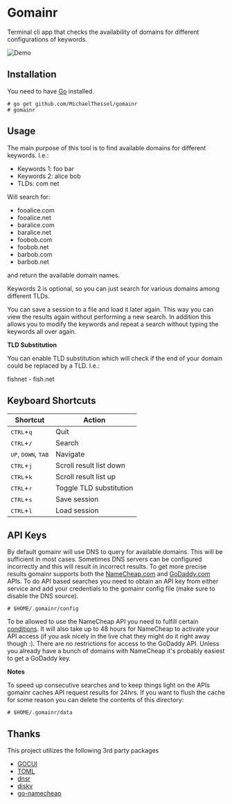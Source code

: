 # Gomainr


Terminal cli app that checks the availability of domains for different configurations of keywords.

![Demo](https://raw.githubusercontent.com/MichaelThessel/gomainr/master/assets/demo.gif)

## Installation

You need to have [Go](https://golang.org/) installed.

```
# go get github.com/MichaelThessel/gomainr
# gomainr
```

## Usage

The main purpose of this tool is to find available domains for different keywords. I.e.:

* Keywords 1: foo bar
* Keywords 2: alice bob
* TLDs: com net

Will search for:

* fooalice.com
* fooalice.net
* baralice.com
* baralice.net
* foobob.com
* foobob.net
* barbob.com
* barbob.net

and return the available domain names.

Keywords 2 is optional, so you can just search for various domains among different TLDs.

You can save a session to a file and load it later again. This way you can view the results again without performing a new search. In addition this allows you to modify the keywords and repeat a search without typing the keywords all over again.

**TLD Substitution**

You can enable TLD substitution which will check if the end of your domain could be replaced by a TLD. I.e.:

fishnet - fish.net

## Keyboard Shortcuts

Shortcut | Action
---------|-------
<kbd>CTRL</kbd>+<kbd>q</kbd> | Quit
<kbd>CTRL</kbd>+<kbd>/</kbd> | Search
<kbd>UP</kbd>, <kbd>DOWN</kbd>, <kbd>TAB</kbd> | Navigate
<kbd>CTRL</kbd>+<kbd>j</kbd> | Scroll result list down
<kbd>CTRL</kbd>+<kbd>k</kbd> | Scroll result list up
<kbd>CTRL</kbd>+<kbd>r</kbd> | Toggle TLD substitution
<kbd>CTRL</kbd>+<kbd>s</kbd> | Save session
<kbd>CTRL</kbd>+<kbd>l</kbd> | Load session

## API Keys

By default gomainr will use DNS to query for available domains. This will be sufficient in most cases. Sometimes DNS servers can be configured incorrectly and this will result in incorrect results. To get more precise results gomainr supports both the [NameCheap.com](https://www.namecheap.com/support/api/intro.aspx) and [GoDaddy.com](https://developer.godaddy.com/) APIs. To do API based searches you need to obtain an API key from either service and add your credentials to the gomainr config file (make sure to disable the DNS source).

```
# $HOME/.gomainr/config
```

To be allowed to use the NameCheap API you need to fulfill certain [conditions](https://www.namecheap.com/support/knowledgebase/article.aspx/9739/63/api--faq#c). It will also take up to 48 hours for NameCheap to activate your API access (if you ask nicely in the live chat they might do it right away though :). There are no restrictions for access to the GoDaddy API. Unless you already have a bunch of domains with NameCheap it's probably easiest to get a GoDaddy key.

**Notes**

To speed up consecutive searches and to keep things light on the APIs gomainr caches API request results for 24hrs. If you want to flush the cache for some reason you can delete the contents of this directory:

```
# $HOME/.gomainr/data
```

## Thanks

This project utilizes the following 3rd party packages

* [GOCUI](https://github.com/jroimartin/gocui)
* [TOML](https://github.com/BurntSushi/toml)
* [dnsr](https://github.com/domainr/dnsr)
* [diskv](https://github.com/peterbourgon/diskv)
* [go-namecheap](https://github.com/billputer/go-namecheap)
